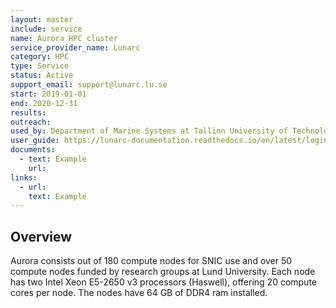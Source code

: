 ```yaml
---
layout: master
include: service
name: Aurora HPC cluster
service_provider_name: Lunarc
category: HPC
type: Service
status: Active
support_email: support@lunarc.lu.se
start: 2019-01-01
end: 2020-12-31
results:
outreach:
used_by: Department of Marine Systems at Tallinn University of Technology
user_guide: https://lunarc-documentation.readthedocs.io/en/latest/login_howto/
documents:
  - text: Example 
    url:  
links:
  - url:   
    text: Example
---
```

<h2>Overview</h2>Aurora consists out of 180 compute nodes for SNIC use and over 50 compute nodes funded by research groups at Lund University.  Each node has two Intel Xeon E5-2650 v3 processors (Haswell), offering 20 compute cores per node.  The nodes have 64 GB of DDR4 ram installed. 

